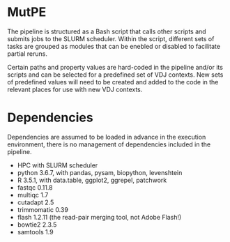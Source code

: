 # MutPE

The pipeline is structured as a Bash script that calls other scripts and submits jobs to the SLURM scheduler. Within the script, different sets of tasks are grouped as modules that can be enebled or disabled to facilitate partial reruns.

Certain paths and property values are hard-coded in the pipeline and/or its scripts and can be selected for a predefined set of VDJ contexts. New sets of predefined values will need to be created and added to the code in the relevant places for use with new VDJ contexts.

# Dependencies

Dependencies are assumed to be loaded in advance in the execution environment, there is no management of dependencies included in the pipeline.

* HPC with SLURM scheduler
* python 3.6.7, with pandas, pysam, biopython, levenshtein
* R 3.5.1, with data.table, ggplot2, ggrepel, patchwork
* fastqc 0.11.8
* multiqc 1.7
* cutadapt 2.5
* trimmomatic 0.39
* flash 1.2.11 (the read-pair merging tool, not Adobe Flash!)
* bowtie2 2.3.5
* samtools 1.9
